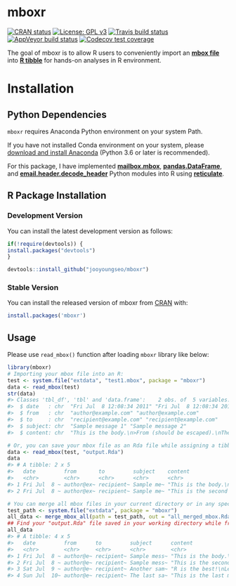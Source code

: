 mboxr
=====

<!-- badges: start -->

[![CRAN
status](https://www.r-pkg.org/badges/version/mboxr)](https://cran.r-project.org/package=mboxr)
[![License: GPL
v3](https://img.shields.io/badge/License-GPL%20v3-blue.svg)](http://www.gnu.org/licenses/gpl-3.0)
[![Travis build
status](https://travis-ci.org/jooyoungseo/mboxr.svg?branch=master)](https://travis-ci.org/jooyoungseo/mboxr)
[![AppVeyor build
status](https://ci.appveyor.com/api/projects/status/github/jooyoungseo/mboxr?branch=master&svg=true)](https://ci.appveyor.com/project/jooyoungseo/mboxr)
[![Codecov test
coverage](https://codecov.io/gh/jooyoungseo/mboxr/branch/master/graph/badge.svg)](https://codecov.io/gh/jooyoungseo/mboxr?branch=master)
<!-- badges: end -->

The goal of mboxr is to allow R users to conveniently import an [**mbox
file**](https://en.wikipedia.org/wiki/Mbox) into [**R
tibble**](https://tibble.tidyverse.org/) for hands-on analyses in R
environment.

Installation
============

Python Dependencies
-------------------

`mboxr` requires Anaconda Python environment on your system Path.

If you have not installed Conda environment on your system, please
[download and install Anaconda](https://www.anaconda.com/download/)
(Python 3.6 or later is recommended).

For this package, I have implemented
[**mailbox.mbox**](https://docs.python.org/3/library/mailbox.html),
[**pandas.DataFrame**](https://pandas.pydata.org/), and
[**email.header.decode\_header**](https://docs.python.org/3/library/email.header.html)
Python modules into R using
[**reticulate**](https://rstudio.github.io/reticulate/).

R Package Installation
----------------------

### Development Version

You can install the latest development version as follows:

``` r
if(!require(devtools)) {
install.packages("devtools")
}

devtools::install_github("jooyoungseo/mboxr")
```

### Stable Version

You can install the released version of mboxr from
[CRAN](https://CRAN.R-project.org) with:

``` r
install.packages('mboxr')
```

Usage
-----

Please use `read_mbox()` function after loading `mboxr` library like
below:

``` r
library(mboxr)
# Importing your mbox file into an R:
test <- system.file("extdata", "test1.mbox", package = "mboxr")
data <- read_mbox(test)
str(data)
#> Classes 'tbl_df', 'tbl' and 'data.frame':    2 obs. of  5 variables:
#>  $ date   : chr  "Fri Jul  8 12:08:34 2011" "Fri Jul  8 12:08:34 2011"
#>  $ from   : chr  "author@example.com" "author@example.com"
#>  $ to     : chr  "recipient@example.com" "recipient@example.com"
#>  $ subject: chr  "Sample message 1" "Sample message 2"
#>  $ content: chr  "This is the body.\n>From (should be escaped).\nThere are 3 lines.\n" "This is the second body.\n"

# Or, you can save your mbox file as an Rda file while assigning a tibble variable at the same time like below:
data <- read_mbox(test, "output.Rda")
data
#> # A tibble: 2 x 5
#>   date         from       to         subject    content                    
#>   <chr>        <chr>      <chr>      <chr>      <chr>                      
#> 1 Fri Jul  8 ~ author@ex~ recipient~ Sample me~ "This is the body.\n>From ~
#> 2 Fri Jul  8 ~ author@ex~ recipient~ Sample me~ "This is the second body.\~

# You can merge all mbox files in your current directory or in any specified path into one tibble and save as an Rda file for the integrated one:
test_path <- system.file("extdata", package = "mboxr")
all_data <- merge_mbox_all(path = test_path, out = "all_merged_mbox.Rda")
## Find your "output.Rda" file saved in your working directory while freely using the imported tibble in your R session!
all_data
#> # A tibble: 4 x 5
#>   date         from      to         subject      content                   
#>   <chr>        <chr>     <chr>      <chr>        <chr>                     
#> 1 Fri Jul  8 ~ author@e~ recipient~ Sample mess~ "This is the body.\n>From~
#> 2 Fri Jul  8 ~ author@e~ recipient~ Sample mess~ "This is the second body.~
#> 3 Sat Jul  9 ~ author@e~ recipient~ Another sam~ "R is the best!\nLet's us~
#> 4 Sun Jul  10~ author@e~ recipient~ The last sa~ "This is the last message
```
